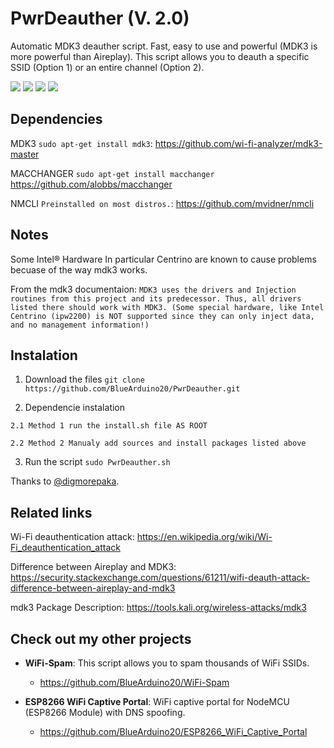 # PwrDeauther (V. 2.0)
Automatic MDK3 deauther script. Fast, easy to use and powerful (MDK3 is more powerful than Aireplay).
This script allows you to deauth a specific SSID (Option 1) or an entire channel (Option 2).

<img src="https://raw.githubusercontent.com/BlueArduino20/PwrDeauther/master/img/1.png">

<img src="https://raw.githubusercontent.com/BlueArduino20/PwrDeauther/master/img/2.png">

<img src="https://raw.githubusercontent.com/BlueArduino20/PwrDeauther/master/img/3.png">

<img src="https://raw.githubusercontent.com/BlueArduino20/PwrDeauther/master/img/4.png">

## Dependencies

MDK3 `sudo apt-get install mdk3`: https://github.com/wi-fi-analyzer/mdk3-master

MACCHANGER `sudo apt-get install macchanger` https://github.com/alobbs/macchanger

NMCLI `Preinstalled on most distros.`: https://github.com/mvidner/nmcli

## Notes
Some Intel® Hardware In particular Centrino are known to cause problems becuase of the way mdk3 works. 

From the mdk3 documentaion: 
`MDK3 uses the drivers and Injection routines from this project and its predecessor. Thus, all drivers listed there should work with MDK3. (Some special hardware, like Intel Centrino (ipw2200) is NOT supported since they can only inject data, and no management information!)`

## Instalation
  1. Download the files `git clone https://github.com/BlueArduino20/PwrDeauther.git`

  2. Dependencie instalation

    2.1 Method 1 run the install.sh file AS ROOT

    2.2 Method 2 Manualy add sources and install packages listed above

  3. Run the script `sudo PwrDeauther.sh`
  
Thanks to <a href="https://github.com/digmorepaka">@digmorepaka</a>.

## Related links
Wi-Fi deauthentication attack: https://en.wikipedia.org/wiki/Wi-Fi_deauthentication_attack

Difference between Aireplay and MDK3: https://security.stackexchange.com/questions/61211/wifi-deauth-attack-difference-between-aireplay-and-mdk3

mdk3 Package Description: https://tools.kali.org/wireless-attacks/mdk3

## Check out my other projects

- **WiFi-Spam**: This script allows you to spam thousands of WiFi SSIDs.
  - https://github.com/BlueArduino20/WiFi-Spam

- **ESP8266 WiFi Captive Portal**: WiFi captive portal for NodeMCU (ESP8266 Module) with DNS spoofing.
  - https://github.com/BlueArduino20/ESP8266_WiFi_Captive_Portal
